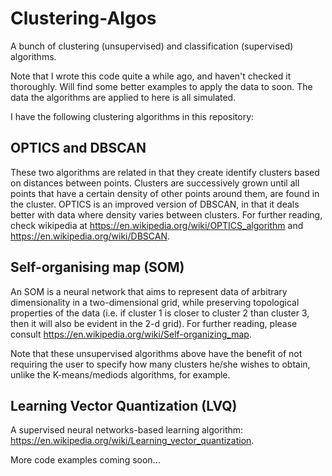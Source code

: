 # Clustering-Algos
A bunch of clustering (unsupervised) and classification (supervised) algorithms.

Note that I wrote this code quite a while ago, and haven't checked it thoroughly. Will find some better examples to apply the data to soon. The data the algorithms are applied to here is all simulated.

I have the following clustering algorithms in this repository:

## OPTICS and DBSCAN

These two algorithms are related in that they create identify clusters based on distances between points. Clusters are successively grown until all points that have a certain density of other points around them, are found in the cluster. OPTICS is an improved version of DBSCAN, in that it deals better with data where density varies between clusters. For further reading, check wikipedia at https://en.wikipedia.org/wiki/OPTICS_algorithm and https://en.wikipedia.org/wiki/DBSCAN.

## Self-organising map (SOM)

An SOM is a neural network that aims to represent data of arbitrary dimensionality in a two-dimensional grid, while preserving topological properties of the data (i.e. if cluster 1 is closer to cluster 2 than cluster 3, then it will also be evident in the 2-d grid). For further reading, please consult https://en.wikipedia.org/wiki/Self-organizing_map.

Note that these unsupervised algorithms above have the benefit of not requiring the user to specify how many clusters he/she wishes to obtain, unlike the K-means/mediods algorithms, for example.

## Learning Vector Quantization (LVQ)

A supervised neural networks-based learning algorithm: https://en.wikipedia.org/wiki/Learning_vector_quantization.

More code examples coming soon...
